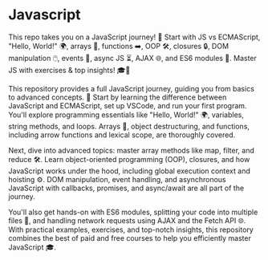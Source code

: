 # Javascript
This repo takes you on a JavaScript journey! 🌟 Start with JS vs ECMAScript, "Hello, World!" 🌍, arrays 🧮, functions ➡️, OOP 🛠️, closures 🔒, DOM manipulation 🖱️, events 🎉, async JS ⏳, AJAX 🌐, and ES6 modules 📁. Master JS with exercises &amp; top insights! 🎓🚀

This repository provides a full JavaScript journey, guiding you from basics to advanced concepts. 🚀 Start by learning the difference between JavaScript and ECMAScript, set up VSCode, and run your first program. You'll explore programming essentials like "Hello, World!" 🌍, variables, string methods, and loops. Arrays 🧮, object destructuring, and functions, including arrow functions and lexical scope, are thoroughly covered.

Next, dive into advanced topics: master array methods like map, filter, and reduce 🛠️. Learn object-oriented programming (OOP), closures, and how JavaScript works under the hood, including global execution context and hoisting ⚙️. DOM manipulation, event handling, and asynchronous JavaScript with callbacks, promises, and async/await are all part of the journey.

You'll also get hands-on with ES6 modules, splitting your code into multiple files 📁, and handling network requests using AJAX and the Fetch API 🌐. With practical examples, exercises, and top-notch insights, this repository combines the best of paid and free courses to help you efficiently master JavaScript 🎓.
